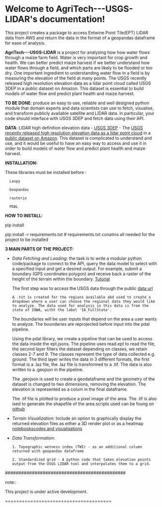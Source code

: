 

Welcome to AgriTech---USGS-LIDAR's documentation!
=================================================

This project creates a package to access Entwine Point Tile(EPT) LiDAR data from AWS and return the data in the format of a geopandas dataframe for ease of analysis.


**AgriTech---USGS-LIDAR** is a project for analysing how  how water flows through a maize farm field.
Water is very important for crop growth and health.  We can better predict maize harvest if we better understand how water flows through a field, and which parts are likely to be flooded or too dry. One important ingredient to understanding water flow in a field is by measuring the elevation of the field at many points. The USGS recently released high resolution elevation data as a lidar point cloud called USGS 3DEP in a public dataset on Amazon. This dataset is essential to build models of water flow and predict plant health and maize harvest. 

**TO BE DONE**: produce an easy to use, reliable and well designed python module that domain experts and data scientists can use to fetch, visualise, and transform publicly available satellite and LIDAR data. In particular, your code should interface with USGS 3DEP and fetch data using their API. 

**DATA**: LIDAR high definition elevation data - <a href="https://www.usgs.gov/core-science-systems/ngp/3dep">USGS 3DEP</a> - The <a href="https://www.usgs.gov/news/usgs-3dep-lidar-point-cloud-now-available-amazon-public-dataset">USGS recently released high resolution elevation data as a lidar point cloud</a> in a <a href="https://registry.opendata.aws/usgs-lidar/">public dataset on Amazon</a>. This dataset is complicated to understand and use, and it would be useful to have an easy way to access and use it in order to build models of water flow and predict plant health and maize harvest. 

**INSTALLATION:** 

These libraries must be installed before :

      Laspy

      Geopandas

      rasterio
      
      PDAL
      
**HOW TO INSTALL:** 

pip install <library name>

pip install -r requirements.txt # requirements.txt conatins all needed for the project to be installed 

**3 MAIN PARTS OF THE PROJECT:**

   * *Data Fetching and Loading*: the task is to write a modular python code/package to connect to the API, query the data model to select with  a specified input and get a desired output. For example, submit a boundary (GPS coordinates polygon) and receive back a raster of the height of the terrain within the boundary. <a href="https://pdal.io/tutorial/iowa-entwine.html">Tutorial </a> 

      The first step was to access the USGS data through the public <a href="https://s3-us-west-2.amazonaws.com/usgs-lidar-public/">data url</a>  

         A .txt is created for the regions available abd used to create a dropdown where a user can choose the regional data they would like to analyze. The data used for analysis in this data is from the state of IOWA, witht the label 'IA_FullState'.

      The boundaries will be user inputs that depend on the area a user wants to analyze. The boundaries are reprojected before input into the pdal pipeline.

      Using the pdal library, we create a pipeline that can be used to access the data inside the ept.jsons. The pipeline uses read.ept to read the file, the second layer filters the dataset depending on classes, we retain classes 2-7 and 9. The classes represent the type of data collected e.g. ground. The third layer writes the data in 3 different formats, the first format is a .laz file, the .laz file is transformed to a .tif. The data is also written to a .geojson in the pipeline.

      The .geojson is used to create a geodataframe and the geometry of the dataset is changed to two dimensions, removing the elevation. The elevation is represented as a colum in the final dataframe.

       The .tif file is plotted to produce a pixel image of the area. The .tif is also ised to generate the shapefile of the area.scripts used can be foung on <a href="https://github.com/Rukundo725/AgriTech---USGS-LIDAR/blob/main/scripts/pipeline.py"> github </a>
  
   * *Terrain Visualization*: Include an option to graphically display the returned elevation files as either a 3D render plot or as a heatmap <a href="https://github.com/Rukundo725/AgriTech---USGS-LIDAR/tree/main/"> notebookscodes and visualisations </a>
           
         


   * *Data Transformation*: 

         1. Topographic wetness index (TWI) - as an additional column returned with geopandas dataframe

         2. Standardized grid - A python code that takes elevation points output from the USGS LIDAR tool and interpolates them to a grid.





#############################################


note::

   This project is under active development.


======================================



